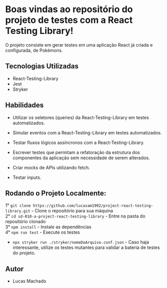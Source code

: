 # Boas vindas ao repositório do projeto de testes com a React Testing Library!

O projeto consiste em gerar testes em uma aplicação React já criada e configurada, de Pokémons.

## Tecnologias Utilizadas
 
 - React-Testing-Library
 - Jest
 - Stryker

## Habilidades

- Utilizar os seletores (queries) da React-Testing-Library em testes automatizados.

- Simular eventos com a React-Testing-Library em testes automatizados.

- Testar fluxos lógicos assíncronos com a React-Testing-Library.

- Escrever testes que permitam a refatoração da estrutura dos componentes da aplicação sem necessidade de serem alterados.

- Criar mocks de APIs utilizando fetch.

- Testar inputs.

## Rodando o Projeto Localmente:

1° `git clone https://github.com/lucasam1992/project-react-testing-library.git` - Clone o repositório para sua máquina <br />
2° `cd sd-010-a-project-react-testing-library` - Entre na pasta do repositório clonado <br />
3° `npm install` - Instale as dependências <br />
4° `npm run test` - Execute os testes <br />

* `npx stryker run ./stryker/nomeDoArquivo.conf.json` - Caso haja interessante, utilize os testes mutantes para validar a bateria de testes do projeto.

## Autor
 - Lucas Machado
